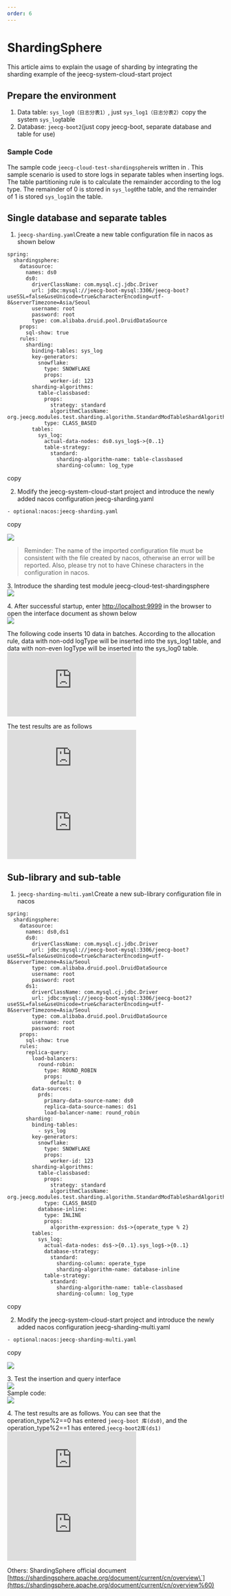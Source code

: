 ```yaml
---
order: 6
---
```


# ShardingSphere

This article aims to explain the usage of sharding by integrating the sharding example of the jeecg-system-cloud-start project

## **Prepare the environment**

1.  Data table: `sys_log0（日志分表1）`, just `sys_log1（日志分表2）`copy the system `sys_log`table
2.  Database: `jeecg-boot2`(just copy jeecg-boot, separate database and table for use)

### **Sample Code**

The sample code `jeecg-cloud-test-shardingsphere`is written in . This sample scenario is used to store logs in separate tables when inserting logs. The table partitioning rule is to calculate the remainder according to the log type. The remainder of 0 is stored in `sys_log0`the table, and the remainder of 1 is stored `sys_log1`in the table.

## **Single database and separate tables**

1.  `jeecg-sharding.yaml`Create a new table configuration file in nacos as shown below

```
spring:
  shardingsphere:
    datasource:
      names: ds0
      ds0:
        driverClassName: com.mysql.cj.jdbc.Driver
        url: jdbc:mysql://jeecg-boot-mysql:3306/jeecg-boot?useSSL=false&useUnicode=true&characterEncoding=utf-8&serverTimezone=Asia/Seoul
        username: root
        password: root
        type: com.alibaba.druid.pool.DruidDataSource
    props:
      sql-show: true
    rules:
      sharding:
        binding-tables: sys_log
        key-generators:
          snowflake:
            type: SNOWFLAKE
            props:
              worker-id: 123
        sharding-algorithms:
          table-classbased:
            props:
              strategy: standard
              algorithmClassName: org.jeecg.modules.test.sharding.algorithm.StandardModTableShardAlgorithm
            type: CLASS_BASED
        tables:
          sys_log:
            actual-data-nodes: ds0.sys_log$->{0..1}
            table-strategy:
              standard:
                sharding-algorithm-name: table-classbased
                sharding-column: log_type
```

copy

2.  Modify the jeecg-system-cloud-start project and introduce the newly added nacos configuration jeecg-sharding.yaml

```
- optional:nacos:jeecg-sharding.yaml
```

copy

![](https://upload.jeecg.com/jeecg/help/jeecgback/images/screenshot_1659852313143.png)

> Reminder: The name of the imported configuration file must be consistent with the file created by nacos, otherwise an error will be reported. Also, please try not to have Chinese characters in the configuration in nacos.

3\. Introduce the sharding test module jeecg-cloud-test-shardingsphere  
![](https://upload.jeecg.com/jeecg/help/jeecgback/images/screenshot_1659849653037.png)

4\. After successful startup, enter [http://localhost:9999](http://localhost:9999) in the browser to open the interface document as shown below  
![](https://upload.jeecg.com/jeecg/help/jeecgback/images/screenshot_1659849570414.png)

The following code inserts 10 data in batches. According to the allocation rule, data with non-odd logType will be inserted into the sys_log1 table, and data with non-even logType will be inserted into the sys_log0 table.  
![](https://lfs.k.topthink.com/lfs/8eaa972d15e82587437cfa5fd71db0c8dafc47a572ce4a12beaf188891bebe2c.dat)

The test results are as follows  
![](https://lfs.k.topthink.com/lfs/108eadaf460646e56868682c9f22146f7cbae55b182a62a89a34bd81da5a9721.dat)  
![](https://lfs.k.topthink.com/lfs/1048d79fe7eba85d4cac60c9fd4ba4afcc983e5afe90bef389c949b89feb7f3c.dat)

## **Sub-library and sub-table**

1.  `jeecg-sharding-multi.yaml`Create a new sub-library configuration file in nacos

```
spring:
  shardingsphere:
    datasource:
      names: ds0,ds1
      ds0:
        driverClassName: com.mysql.cj.jdbc.Driver
        url: jdbc:mysql://jeecg-boot-mysql:3306/jeecg-boot?useSSL=false&useUnicode=true&characterEncoding=utf-8&serverTimezone=Asia/Seoul
        type: com.alibaba.druid.pool.DruidDataSource
        username: root
        password: root
      ds1:
        driverClassName: com.mysql.cj.jdbc.Driver
        url: jdbc:mysql://jeecg-boot-mysql:3306/jeecg-boot2?useSSL=false&useUnicode=true&characterEncoding=utf-8&serverTimezone=Asia/Seoul
        type: com.alibaba.druid.pool.DruidDataSource
        username: root
        password: root
    props:
      sql-show: true
    rules:
      replica-query:
        load-balancers:
          round-robin:
            type: ROUND_ROBIN
            props:
              default: 0
        data-sources:
          prds:
            primary-data-source-name: ds0
            replica-data-source-names: ds1
            load-balancer-name: round_robin
      sharding:
        binding-tables:
          - sys_log
        key-generators:
          snowflake:
            type: SNOWFLAKE
            props:
              worker-id: 123
        sharding-algorithms:
          table-classbased:
            props:
              strategy: standard
              algorithmClassName: org.jeecg.modules.test.sharding.algorithm.StandardModTableShardAlgorithm
            type: CLASS_BASED
          database-inline:
            type: INLINE
            props:
              algorithm-expression: ds$->{operate_type % 2}
        tables:
          sys_log:
            actual-data-nodes: ds$->{0..1}.sys_log$->{0..1}
            database-strategy:
              standard:
                sharding-column: operate_type
                sharding-algorithm-name: database-inline
            table-strategy:
              standard:
                sharding-algorithm-name: table-classbased
                sharding-column: log_type
```

copy

2.  Modify the jeecg-system-cloud-start project and introduce the newly added nacos configuration jeecg-sharding-multi.yaml

```
- optional:nacos:jeecg-sharding-multi.yaml
```

copy

![](https://upload.jeecg.com/jeecg/help/jeecgback/images/screenshot_1659878601565.png)

3\. Test the insertion and query interface  
![](https://upload.jeecg.com/jeecg/help/jeecgback/images/screenshot_1659854609381.png)  
Sample code:  
![](https://upload.jeecg.com/jeecg/help/jeecgback/images/screenshot_1659855142185.png)

4\. The test results are as follows. You can see that the operation_type%2==0 has entered `jeecg-boot 库(ds0)`, and the operation_type%2==1 has entered.`jeecg-boot2库(ds1)`  
![](https://lfs.k.topthink.com/lfs/16e4ffdcdf8cfa8ec0c9a5d2c162307ce9f0eb2c003cc791f6fd9bb4e2ad35be.dat)  
![](https://lfs.k.topthink.com/lfs/b00f97d4984aac1481b904cd5d7d4000f14f573111cc5ad5671aa57694d34e74.dat)

Others: ShardingSphere official document  
[https://shardingsphere.apache.org/document/current/cn/overview\`](https://shardingsphere.apache.org/document/current/cn/overview%60)
